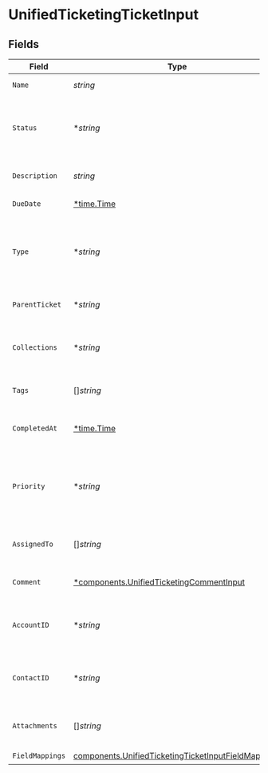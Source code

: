 # UnifiedTicketingTicketInput


## Fields

| Field                                                                                                                      | Type                                                                                                                       | Required                                                                                                                   | Description                                                                                                                |
| -------------------------------------------------------------------------------------------------------------------------- | -------------------------------------------------------------------------------------------------------------------------- | -------------------------------------------------------------------------------------------------------------------------- | -------------------------------------------------------------------------------------------------------------------------- |
| `Name`                                                                                                                     | *string*                                                                                                                   | :heavy_check_mark:                                                                                                         | The name of the ticket                                                                                                     |
| `Status`                                                                                                                   | **string*                                                                                                                  | :heavy_minus_sign:                                                                                                         | The status of the ticket. Authorized values are OPEN or CLOSED.                                                            |
| `Description`                                                                                                              | *string*                                                                                                                   | :heavy_check_mark:                                                                                                         | The description of the ticket                                                                                              |
| `DueDate`                                                                                                                  | [*time.Time](https://pkg.go.dev/time#Time)                                                                                 | :heavy_minus_sign:                                                                                                         | The date the ticket is due                                                                                                 |
| `Type`                                                                                                                     | **string*                                                                                                                  | :heavy_minus_sign:                                                                                                         | The type of the ticket. Authorized values are PROBLEM, QUESTION, or TASK                                                   |
| `ParentTicket`                                                                                                             | **string*                                                                                                                  | :heavy_minus_sign:                                                                                                         | The UUID of the parent ticket                                                                                              |
| `Collections`                                                                                                              | **string*                                                                                                                  | :heavy_minus_sign:                                                                                                         | The collection UUIDs the ticket belongs to                                                                                 |
| `Tags`                                                                                                                     | []*string*                                                                                                                 | :heavy_minus_sign:                                                                                                         | The tags names of the ticket                                                                                               |
| `CompletedAt`                                                                                                              | [*time.Time](https://pkg.go.dev/time#Time)                                                                                 | :heavy_minus_sign:                                                                                                         | The date the ticket has been completed                                                                                     |
| `Priority`                                                                                                                 | **string*                                                                                                                  | :heavy_minus_sign:                                                                                                         | The priority of the ticket. Authorized values are HIGH, MEDIUM or LOW.                                                     |
| `AssignedTo`                                                                                                               | []*string*                                                                                                                 | :heavy_minus_sign:                                                                                                         | The users UUIDs the ticket is assigned to                                                                                  |
| `Comment`                                                                                                                  | [*components.UnifiedTicketingCommentInput](../../models/components/unifiedticketingcommentinput.md)                        | :heavy_minus_sign:                                                                                                         | The comment of the ticket                                                                                                  |
| `AccountID`                                                                                                                | **string*                                                                                                                  | :heavy_minus_sign:                                                                                                         | The UUID of the account which the ticket belongs to                                                                        |
| `ContactID`                                                                                                                | **string*                                                                                                                  | :heavy_minus_sign:                                                                                                         | The UUID of the contact which the ticket belongs to                                                                        |
| `Attachments`                                                                                                              | []*string*                                                                                                                 | :heavy_minus_sign:                                                                                                         | The attachements UUIDs tied to the ticket                                                                                  |
| `FieldMappings`                                                                                                            | [components.UnifiedTicketingTicketInputFieldMappings](../../models/components/unifiedticketingticketinputfieldmappings.md) | :heavy_check_mark:                                                                                                         | N/A                                                                                                                        |